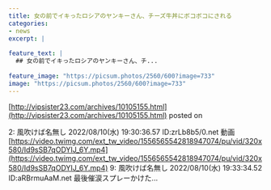 ```yaml
---
title: 女の前でイキったロシアのヤンキーさん、チーズ牛丼にボコボコにされる
categories:
- news
excerpt: |
  
feature_text: |
  ## 女の前でイキったロシアのヤンキーさん、チ...
  
feature_image: "https://picsum.photos/2560/600?image=733"
image: "https://picsum.photos/2560/600?image=733"
---
```


[http://vipsister23.com/archives/10105155.html](http://vipsister23.com/archives/10105155.html)
posted on 

<!--more-->

2: 風吹けば名無し 2022/08/10(水) 19:30:36.57 ID:zrLb8b5/0.net 動画 [https://video.twimg.com/ext_tw_video/1556565542818947074/pu/vid/320x580/Id9sSB7qODYIJ_6Y.mp4](https://video.twimg.com/ext_tw_video/1556565542818947074/pu/vid/320x580/Id9sSB7qODYIJ_6Y.mp4) 9: 風吹けば名無し 2022/08/10(水) 19:33:34.52 ID:aRBrmuAaM.net 最後催涙スプレーかけた...
